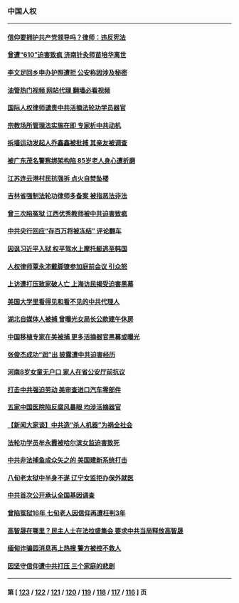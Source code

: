 ### 中国人权
---
#### [信仰要拥护共产党领导吗？律师：违反宪法](../../pages/ncid278/n14061325.md?08290845) 
#### [曾遭“610”迫害致疯 济南针灸师苗培华离世](../../pages/ncid278/n14060519.md?08290845) 
#### [李文足回乡申办护照遭拒 公安称因涉及秘密](../../pages/ncid278/n14061423.md?08290845) 
#### [油管热门视频 网站代理 翻墙必看视频](http://138.2.39.72:81/youtube.html?epic-marker?08290845)
#### [国际人权律师谴责中共活摘法轮功学员器官](../../pages/ncid278/n14061274.md?08290845) 
#### [宗教场所管理法实施在即 专家析中共动机](../../pages/ncid278/n14061242.md?08290845) 
#### [拆墙运动发起人乔鑫鑫被批捕 其亲友被调查](../../pages/ncid278/n14060803.md?08290845) 
#### [被广东茂名警察绑架构陷 85岁老人身心遭折磨](../../pages/ncid278/n14059718.md?08290845) 
#### [江苏连云港村民抗强拆 点火自焚坠楼](../../pages/ncid278/n14060228.md?08290845) 
#### [吉林省强制法轮功律师多备案 被指恶法非法](../../pages/ncid278/n14059091.md?08290845) 
#### [曾三次陷冤狱 江西优秀教师被中共迫害致疯](../../pages/ncid278/n14058953.md?08290845) 
#### [中共央行回应“存百万将被冻结” 评论翻车](../../pages/ncid278/n14059559.md?08290845) 
#### [因讽习近平入狱 权平驾水上摩托艇逃至韩国](../../pages/ncid278/n14058950.md?08290845) 
#### [人权律师覃永沛戴脚镣参加庭前会议 引众怒](../../pages/ncid278/n14059122.md?08290845) 
#### [上访遭打压致家破人亡 上海访民揭受迫害黑幕](../../pages/ncid278/n14058704.md?08290845) 
#### [美国大学里看得见和看不见的中共代理人](../../pages/ncid278/n14058369.md?08290845) 
#### [湖北自媒体人被捕 曾曝光女局长公款建午休房](../../pages/ncid278/n14057972.md?08290845) 
#### [中国移植专家在美被捕 更多活摘器官黑幕或曝光](../../pages/ncid278/n14057916.md?08290845) 
#### [张俊杰成功“润”出 披露遭中共迫害经历](../../pages/ncid278/n14057540.md?08290845) 
#### [河南8岁女童无户口 家人在省公安厅前抗议](../../pages/ncid278/n14057370.md?08290845) 
#### [打击中共强迫劳动 美审查进口汽车零部件](../../pages/ncid278/n14057189.md?08290845) 
#### [五家中国医院陷反腐风暴眼 均涉活摘器官](../../pages/ncid278/n14056950.md?08290845) 
#### [【新闻大家谈】中共造“杀人机器”为祸全社会](../../pages/ncid278/n14056645.md?08290845) 
#### [法轮功学员牟永霞被哈尔滨女监迫害致死](../../pages/ncid278/n14056172.md?08290845) 
#### [中共非法捕鱼成众矢之的 美国建新系统打击](../../pages/ncid278/n14056107.md?08290845) 
#### [八旬老太狱中半身不遂 辽宁女监拒办保外就医](../../pages/ncid278/n14055233.md?08290845) 
#### [中共首次公开承认全国基因调查](../../pages/ncid278/n14055633.md?08290845) 
#### [曾陷冤狱16年 七旬老人因信仰再遭枉判3年](../../pages/ncid278/n14054516.md?08290845) 
#### [高智晟在哪里？民主人士在法拉盛集会 要求中共当局释放高智晟](../../pages/ncid278/n14054848.md?08290845) 
#### [缅甸诈骗园消息再上热搜 警方被控不救人](../../pages/ncid278/n14054564.md?08290845) 
#### [因坚守信仰遭中共打压 三个家庭的悲剧](../../pages/ncid278/n14053714.md?08290845) 

---
#### 第 [ [123](./123.md?08290845) / [122](./122.md?08290845) / [121](./121.md?08290845) / [120](./120.md?08290845) / [119](./119.md?08290845) / [118](./118.md?08290845) / [117](./117.md?08290845) / [116](./116.md?08290845) ] 页

